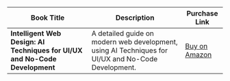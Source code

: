 | Book Title                                      | Description                      | Purchase Link                        |
|-------------------------------------------------|----------------------------------|--------------------------------------|
| **Intelligent Web Design: AI Techniques for UI/UX and No-Code Development** | A detailed guide on modern web development, using AI Techniques for UI/UX and No-Code Development. | [Buy on Amazon](https://www.amazon.com/dp/B0DD3DRG23) |
